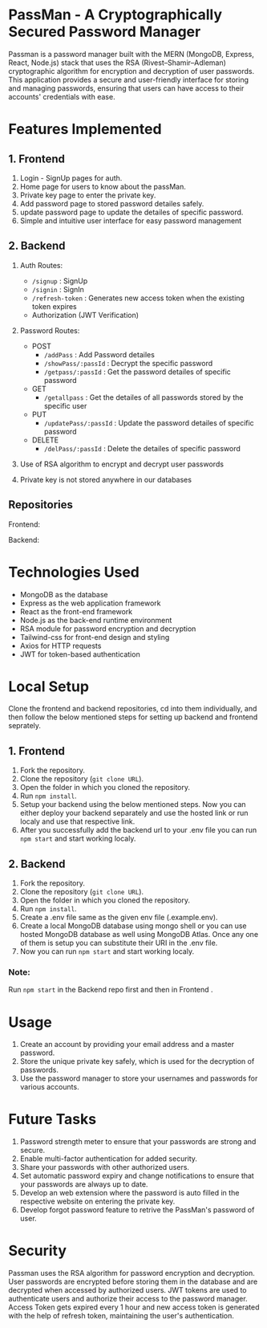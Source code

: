 
# PassMan - A Cryptographically Secured Password Manager

Passman is a password manager built with the MERN (MongoDB, Express, React, Node.js) stack that uses the RSA (Rivest–Shamir–Adleman) cryptographic algorithm for encryption and decryption of user passwords. This application provides a secure and user-friendly interface for storing and managing passwords, ensuring that users can have access to their accounts' credentials with ease.

# Features Implemented

## 1. Frontend

1. Login - SignUp pages for auth.
2. Home page for users to know about the passMan.
3. Private key page to enter the private key.
4. Add password page to stored password detailes safely.
5. update password page to update the detailes of specific password.
6. Simple and intuitive user interface for easy password management

## 2. Backend

1. Auth Routes:
   - `/signup` : SignUp
   - `/signin` : SignIn
   - `/refresh-token` : Generates new access token when the existing token expires
   - Authorization (JWT Verification)
2. Password Routes:
   - POST
     - `/addPass` : Add Password detailes 
     - `/showPass/:passId` : Decrypt the specific password
     - `/getpass/:passId` : Get the password detailes of specific password
   - GET
     - `/getallpass` : Get the detailes of all passwords stored by the specific user
   - PUT
     - `/updatePass/:passId` : Update the password detailes of specific password
   - DELETE
     - `/delPass/:passId` : Delete the detailes of specific password

3. Use of RSA algorithm to encrypt and decrypt user passwords
4. Private key is not stored anywhere in our databases

## Repositories

Frontend: 

Backend: 

# Technologies Used

- MongoDB as the database
- Express as the web application framework
- React as the front-end framework
- Node.js as the back-end runtime environment
- RSA module for password encryption and decryption
- Tailwind-css for front-end design and styling
- Axios for HTTP requests
- JWT for token-based authentication

# Local Setup

Clone the frontend and backend repositories, cd into them individually, and then follow the below mentioned steps for setting up backend and frontend seprately.

## 1. Frontend

1. Fork the repository.
2. Clone the repository (`git clone URL`).
3. Open the folder in which you cloned the repository.
4. Run `npm install`.
5. Setup your backend using the below mentioned steps. Now you can either deploy your backend separately and use the hosted link or run localy and use that respective link.
6. After you successfully add the backend url to your .env file you can run `npm start` and start working localy.

## 2. Backend

1. Fork the repository.
2. Clone the repository (`git clone URL`).
3. Open the folder in which you cloned the repository.
4. Run `npm install`.
5. Create a .env file same as the given env file (.example.env).
6. Create a local MongoDB database using mongo shell or you can use hosted MongoDB database as well using MongoDB Atlas. Once any one of them is setup you can substitute their URI in the .env file.
7. Now you can run `npm start` and start working localy.

### Note:

Run `npm start` in the Backend repo first and then in Frontend .

# Usage

1. Create an account by providing your email address and a master password.
2. Store the unique private key safely, which is used for the decryption of passwords.
3. Use the password manager to store your usernames and passwords for various accounts.

# Future Tasks

1. Password strength meter to ensure that your passwords are strong and secure.
2. Enable multi-factor authentication for added security.
3. Share your passwords with other authorized users.
4. Set automatic password expiry and change notifications to ensure that your passwords are always up to date.
5. Develop an web extension where the password is auto filled in the respective website on entering the private key.
6. Develop forgot password feature to retrive the PassMan's password of user.


# Security

Passman uses the RSA algorithm for password encryption and decryption. User passwords are encrypted before storing them in the database and are decrypted when accessed by authorized users. JWT tokens are used to authenticate users and authorize their access to the password manager. Access Token gets expired every 1 hour and new access token is generated with the help of refresh token, maintaining the user's authentication.


